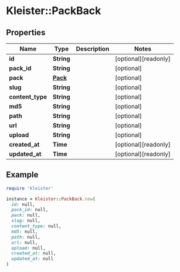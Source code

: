 # Kleister::PackBack

## Properties

| Name | Type | Description | Notes |
| ---- | ---- | ----------- | ----- |
| **id** | **String** |  | [optional][readonly] |
| **pack_id** | **String** |  | [optional] |
| **pack** | [**Pack**](Pack.md) |  | [optional] |
| **slug** | **String** |  | [optional] |
| **content_type** | **String** |  | [optional] |
| **md5** | **String** |  | [optional] |
| **path** | **String** |  | [optional] |
| **url** | **String** |  | [optional] |
| **upload** | **String** |  | [optional] |
| **created_at** | **Time** |  | [optional][readonly] |
| **updated_at** | **Time** |  | [optional][readonly] |

## Example

```ruby
require 'kleister'

instance = Kleister::PackBack.new(
  id: null,
  pack_id: null,
  pack: null,
  slug: null,
  content_type: null,
  md5: null,
  path: null,
  url: null,
  upload: null,
  created_at: null,
  updated_at: null
)
```

